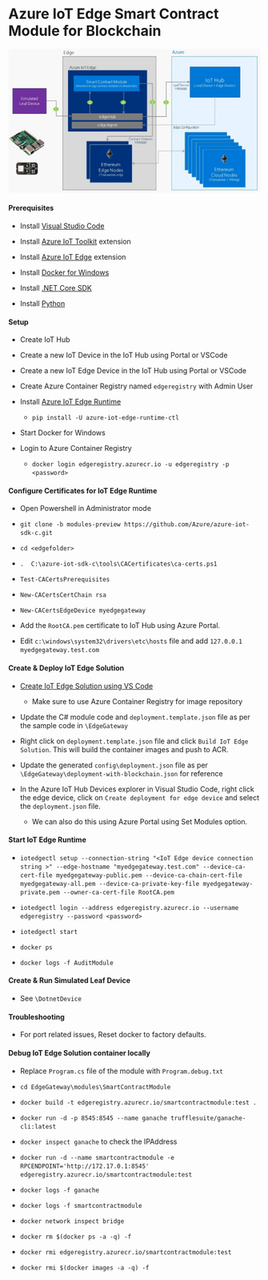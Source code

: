 # Azure IoT Edge Smart Contract Module for Blockchain 

![Azure IoT Edge Smart Contract Module for Blockchain](https://raw.githubusercontent.com/jomit/IoTTrials/master/blockchain-iot-edge/smart-contract-module.jpg)

#### Prerequisites

- Install [Visual Studio Code](https://code.visualstudio.com/)

- Install [Azure IoT Toolkit](https://marketplace.visualstudio.com/items?itemName=vsciot-vscode.azure-iot-toolkit) extension

- Install [Azure IoT Edge](https://marketplace.visualstudio.com/items?itemName=vsciot-vscode.azure-iot-edge) extension

- Install [Docker for Windows](https://docs.docker.com/docker-for-windows/install/)

- Install [.NET Core SDK](https://www.microsoft.com/net/core#windowscmd)

- Install [Python](https://www.python.org/downloads/)


#### Setup

- Create IoT Hub

- Create a new IoT Device in the IoT Hub using Portal or VSCode

- Create a new IoT Edge Device in the IoT Hub using Portal or VSCode

- Create Azure Container Registry named `edgeregistry` with Admin User

- Install [Azure IoT Edge Runtime](https://docs.microsoft.com/en-us/azure/iot-edge/quickstart)
    - `pip install -U azure-iot-edge-runtime-ctl`

- Start Docker for Windows

- Login to Azure Container Registry
    - `docker login edgeregistry.azurecr.io -u edgeregistry -p <password>`

#### Configure Certificates for IoT Edge Runtime

- Open Powershell in Administrator mode

- `git clone -b modules-preview https://github.com/Azure/azure-iot-sdk-c.git`

- `cd <edgefolder>`

- `.  C:\azure-iot-sdk-c\tools\CACertificates\ca-certs.ps1`

- `Test-CACertsPrerequisites`

- `New-CACertsCertChain rsa`

- `New-CACertsEdgeDevice myedgegateway`

- Add the `RootCA.pem` certificate to IoT Hub using Azure Portal.

- Edit `c:\windows\system32\drivers\etc\hosts` file and add `127.0.0.1  myedgegateway.test.com`

#### Create & Deploy IoT Edge Solution

- [Create IoT Edge Solution using VS Code](https://docs.microsoft.com/en-us/azure/iot-edge/tutorial-multiple-modules-in-vscode) 

    - Make sure to use Azure Container Registry for image repository

- Update the C# module code and `deployment.template.json` file as per the sample code in `\EdgeGateway`

- Right click on `deployment.template.json` file and click `Build IoT Edge Solution`. This will build the container images and push to ACR.

- Update the generated `config\deployment.json` file as per `\EdgeGateway\deployment-with-blockchain.json` for reference

- In the Azure IoT Hub Devices explorer in Visual Studio Code, right click the edge device, click on `Create deployment for edge device` and select the `deployment.json` file.
    - We can also do this using Azure Portal using Set Modules option.
    

#### Start IoT Edge Runtime

- `iotedgectl setup --connection-string "<IoT Edge device connection string >" --edge-hostname "myedgegateway.test.com" --device-ca-cert-file myedgegateway-public.pem --device-ca-chain-cert-file myedgegateway-all.pem --device-ca-private-key-file myedgegateway-private.pem --owner-ca-cert-file RootCA.pem`

- `iotedgectl login --address edgeregistry.azurecr.io --username edgeregistry --password <password>`

- `iotedgectl start`

- `docker ps`

- `docker logs -f AuditModule`

#### Create & Run Simulated Leaf Device

- See `\DotnetDevice`



#### Troubleshooting

- For port related issues, Reset docker to factory defaults.

#### Debug IoT Edge Solution container locally

- Replace `Program.cs` file of the module with `Program.debug.txt`

- `cd EdgeGateway\modules\SmartContractModule`

- `docker build -t edgeregistry.azurecr.io/smartcontractmodule:test .` 
- `docker run -d -p 8545:8545 --name ganache trufflesuite/ganache-cli:latest`
- `docker inspect ganache` to check the IPAddress
- `docker run -d --name smartcontractmodule -e RPCENDPOINT='http://172.17.0.1:8545' edgeregistry.azurecr.io/smartcontractmodule:test`
- `docker logs -f ganache`
- `docker logs -f smartcontractmodule`


- `docker network inspect bridge`
- `docker rm $(docker ps -a -q) -f`
- `docker rmi edgeregistry.azurecr.io/smartcontractmodule:test`
- `docker rmi $(docker images -a -q) -f`
